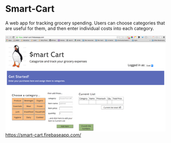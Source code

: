 
# Smart-Cart
A web app for tracking grocery spending. Users can choose categories that are useful for them, and then enter individual costs into each category. 

![Screenshot](smart-cart.png)
https://smart-cart.firebaseapp.com/


